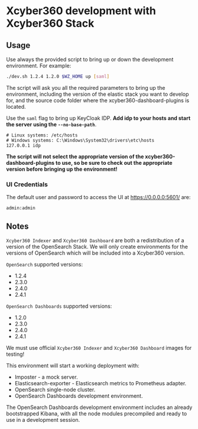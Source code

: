 # Xcyber360 development with Xcyber360 Stack

## Usage

Use always the provided script to bring up or down the development
environment. For example:

```bash
./dev.sh 1.2.4 1.2.0 $WZ_HOME up [saml]
```

The script will ask you all the required parameters to bring up the
environment, including the version of the elastic stack you want to
develop for, and the source code folder where the xcyber360-dashboard-plugins is
located.

Use the `saml` flag to bring up KeyCloak IDP. **Add idp to your hosts and start
the server using the `--no-base-path`**.

```apacheconf
# Linux systems: /etc/hosts
# Windows systems: C:\Windows\System32\drivers\etc\hosts
127.0.0.1 idp
```

**The script will not select the appropriate version of the
xcyber360-dashboard-plugins to use, so be sure to check out the appropriate version
before bringing up the environment!**

###  UI Credentials

The default user and password to access the UI at https://0.0.0.0:5601/ are:

```
admin:admin
```

## Notes

`Xcyber360 Indexer` and `Xcyber360 Dashboard` are both a redistribution of a
version of the OpenSearch Stack. We will only create environments for
the versions of OpenSearch which will be included into a Xcyber360
version.

`OpenSearch` supported versions:
- 1.2.4
- 2.3.0
- 2.4.0
- 2.4.1

`OpenSearch Dashboards` supported versions:
- 1.2.0
- 2.3.0
- 2.4.0
- 2.4.1

We must use official `Xcyber360 Indexer` and `Xcyber360 Dashboard` images for
testing!

This environment will start a working deployment with:
  - Imposter - a mock server.
  - Elasticsearch-exporter - Elasticsearch metrics to Prometheus adapter.
  - OpenSearch single-node cluster.
  - OpenSearch Dashboards development environment.

The OpenSearch Dashboards development environment includes an already
bootstrapped Kibana, with all the node modules precompiled and ready to
use in a development session.
